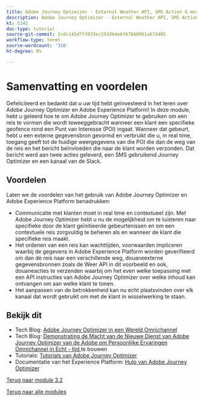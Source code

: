 ```yaml
---
title: Adobe Journey Optimizer - External Weather API, SMS Action & more - Summary
description: Adobe Journey Optimizer - External Weather API, SMS Action & more - Summary
kt: 5342
doc-type: tutorial
source-git-commit: 2cdc145d7f3933ec593db4e6f67b60961a674405
workflow-type: tm+mt
source-wordcount: '316'
ht-degree: 0%

---
```


# Samenvatting en voordelen

Gefeliciteerd en bedankt dat u uw tijd hebt geïnvesteerd in het leren over Adobe Journey Optimizer en Adobe Experience Platform!
In deze module, hebt u geleerd hoe te om Adobe Journey Optimizer te gebruiken om een reis te vormen die wordt teweeggebracht wanneer een klant een specifieke geofence rond een Punt van Interesse (POI) ingaat. Wanneer dat gebeurt, hebt u een externe gegevensbron gevormd en verbruikt die u, in real time, toegang geeft tot de huidige weergegevens van die POI die dan de weg van de reis en het bericht beïnvloeden die naar de klant worden verzonden. Dat bericht werd aan twee acties geleverd, een SMS gebruikend Journey Optimizer en een kanaal van de Slack.

## Voordelen

Laten we de voordelen van het gebruik van Adobe Journey Optimizer en Adobe Experience Platform benadrukken:

- Communicatie met klanten moet in real time en contextueel zijn. Met Adobe Journey Optimizer hebt u nu de mogelijkheid om te luisteren naar specifieke door de klant geïnitieerde gebeurtenissen en om een contextuele reis zorgvuldig te beheren als en wanneer de klant die specifieke reis maakt.
- Het ordenen van een reis kan wachttijden, voorwaarden impliceren waarbij de gegevens in Adobe Experience Platform worden geverifieerd om dan de reis naar een verschillende weg, douaneexterne gegevensbronnen zoals de Weer API in dit voorbeeld en ook, douaneacties te verzenden waarbij om het even welke toepassing met een API instructies van Adobe Journey Optimizer over welke inhoud kan ontvangen om aan welke klant te tonen.
- Het aanpassen van de betrokkenheid kan nu echt plaatsvinden over elk kanaal dat wordt gebruikt om met de klant in wisselwerking te staan.

## Bekijk dit

- Tech Blog: [ Adobe Journey Optimizer in een Wereld Omnichannel ](https://medium.com/adobetech/journey-orchestration-in-an-omnichannel-world-3a2d32d556d9)
- Tech Blog: [ Demonstrating de Macht van de Nieuwe Dienst van Adobe Journey Optimizer van de Adobe om Persoonlijke Ervaringen Omnichannel in Echt - tijd ](https://medium.com/adobetech/demonstrating-the-power-of-adobes-new-journey-orchestration-service-to-build-personalized-aa60d88cd34) te bouwen
- Tutorials: [ Tutorials van Adobe Journey Optimizer ](https://experienceleague.adobe.com/docs/journey-orchestration-learn/tutorials/understanding-journey-orchestration.html?lang=html?lang=nl)
- Documentatie van het Experience Platform: [ Hulp van Adobe Journey Optimizer ](https://experienceleague.adobe.com/docs/journeys/using/journey-orchestration-home.html)

[Terug naar module 3.2](journey-orchestration-external-weather-api-sms.md)

[Terug naar alle modules](../../../overview.md)
